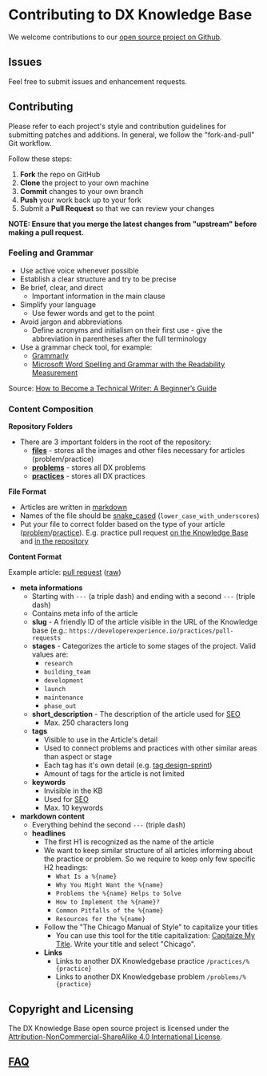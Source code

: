 # Contributing to DX Knowledge Base

We welcome contributions to our [open source project on Github](http://github.com/DXHeroes/knowledge-base-content).

## Issues

Feel free to submit issues and enhancement requests.

## Contributing

Please refer to each project's style and contribution guidelines for submitting patches and additions. In general, we follow the "fork-and-pull" Git workflow.

Follow these steps:

1. **Fork** the repo on GitHub
2. **Clone** the project to your own machine
3. **Commit** changes to your own branch
4. **Push** your work back up to your fork
5. Submit a **Pull Request** so that we can review your changes

**NOTE: Ensure that you merge the latest changes from "upstream" before making a pull request.**

### Feeling and Grammar

- Use active voice whenever possible
- Establish a clear structure and try to be precise
- Be brief, clear, and direct
  - Important information in the main clause
- Simplify your language
  - Use fewer words and get to the point
- Avoid jargon and abbreviations
  - Define acronyms and initialism on their first use - give the abbreviation in parentheses after the full terminology
- Use a grammar check tool, for example:
  - [Grammarly](https://www.grammarly.com)
  - [Microsoft Word Spelling and Grammar with the Readability Measurement](https://support.office.com/en-us/article/check-spelling-and-grammar-in-office-5cdeced7-d81d-47de-9096-efd0ee909227)

Source: [How to Become a Technical Writer: A Beginner’s Guide](https://www.instructionalsolutions.com/blog/become-a-technical-writer)

### Content Composition

**Repository Folders**

- There are 3 important folders in the root of the repository:
  - [**files**](https://github.com/DXHeroes/knowledge-base/tree/master/files) - stores all the images and other files necessary for articles (problem/practice)
  - [**problems**](https://github.com/DXHeroes/knowledge-base/tree/master/problems) - stores all DX problems
  - [**practices**](https://github.com/DXHeroes/knowledge-base/tree/master/practices) - stores all DX practices

**File Format**

- Articles are written in [markdown](https://guides.github.com/features/mastering-markdown/)
- Names of the file should be [snake_cased](https://en.wikipedia.org/wiki/Snake_case) (`lower_case_with_underscores`)
- Put your file to correct folder based on the type of your article ([problem](https://github.com/DXHeroes/knowledge-base/tree/master/problems)/[practice](https://github.com/DXHeroes/knowledge-base/tree/master/practices)). E.g. practice pull request [on the Knowledge Base](https://developerexperience.io/practices/pull-requests) and [in the repository](https://github.com/DXHeroes/knowledge-base/blob/master/practices/pull_requests.md)

**Content Format**

Example article: [pull request](https://github.com/DXHeroes/knowledge-base/blob/master/practices/pull_requests.md) ([raw](https://raw.githubusercontent.com/DXHeroes/knowledge-base/master/practices/pull_requests.md))

- **meta informations**
  - Starting with `---` (a triple dash) and ending with a second `---` (triple dash)
  - Contains meta info of the article
  - **slug** - A friendly ID of the article visible in the URL of the Knowledge base (e.g.: `https://developerexperience.io/practices/pull-requests`
  - **stages** - Categorizes the article to some stages of the project. Valid values are:
    - `research`
    - `building_team`
    - `development`
    - `launch`
    - `maintenance`
    - `phase_out`
  - **short_description** - The description of the article used for [SEO](https://en.wikipedia.org/wiki/Search_engine_optimization)
    - Max. 250 characters long
  - **tags**
    - Visible to use in the Article's detail
    - Used to connect problems and practices with other similar areas than aspect or stage
    - Each tag has it's own detail (e.g. [tag design-sprint](https://developerexperience.io/tags/design-sprint))
    - Amount of tags for the article is not limited
  - **keywords**
    - Invisible in the KB
    - Used for [SEO](https://en.wikipedia.org/wiki/Search_engine_optimization)
    - Max. 10 keywords
- **markdown content**
  - Everything behind the second `---` (triple dash)
  - **headlines**
    - The first H1 is recognized as the name of the article
    - We want to keep similar structure of all articles informing about the practice or problem. So we require to keep only few specific H2 headings:
      - `What Is a %{name}`
      - `Why You Might Want the %{name}`
      - `Problems the %{name} Helps to Solve`
      - `How to Implement the %{name}?`
      - `Common Pitfalls of the %{name}`
      - `Resources for the %{name}`
    - Follow the "The Chicago Manual of Style" to capitalize your titles
      - You can use this tool for the title capitalization: [Capitaize My Title](https://capitalizemytitle.com). Write your title and select "Chicago".
    - **Links**
      - Links to another DX Knowledgebase practice  `/practices/%{practice}`
      - Links to another DX Knowledgebase problem `/problems/%{practice}`

## Copyright and Licensing

The DX Knowledge Base open source project is licensed under the [Attribution-NonCommercial-ShareAlike 4.0 International License](https://creativecommons.org/licenses/by-nc-sa/4.0/).

## [FAQ](https://github.com/DXHeroes/knowledge-base/issues?q=label%3Afaq+sort%3Aupdated-desc+is%3Aclosed)
